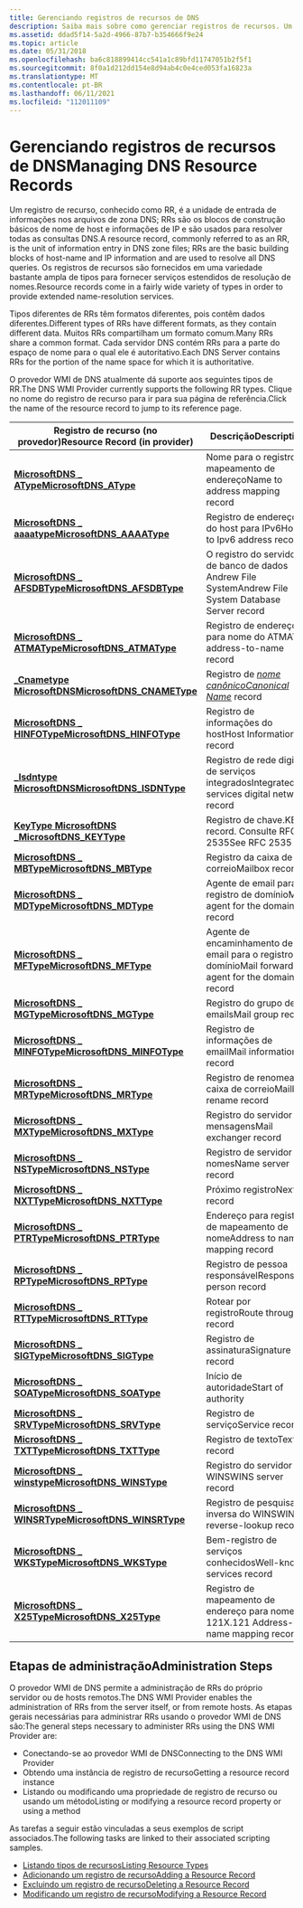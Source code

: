 ```yaml
---
title: Gerenciando registros de recursos de DNS
description: Saiba mais sobre como gerenciar registros de recursos. Um registro de recurso é a unidade de entrada de informações nos arquivos de zona DNS, que é usada para resolver todas as consultas DNS.
ms.assetid: ddad5f14-5a2d-4966-87b7-b354666f9e24
ms.topic: article
ms.date: 05/31/2018
ms.openlocfilehash: ba6c818899414cc541a1c89bfd11747051b2f5f1
ms.sourcegitcommit: 8f0a1d212dd154e8d94ab4c0e4ced053fa16823a
ms.translationtype: MT
ms.contentlocale: pt-BR
ms.lasthandoff: 06/11/2021
ms.locfileid: "112011109"
---
```

# <a name="managing-dns-resource-records"></a><span data-ttu-id="e8052-104">Gerenciando registros de recursos de DNS</span><span class="sxs-lookup"><span data-stu-id="e8052-104">Managing DNS Resource Records</span></span>

<span data-ttu-id="e8052-105">Um registro de recurso, conhecido como RR, é a unidade de entrada de informações nos arquivos de zona DNS; RRs são os blocos de construção básicos de nome de host e informações de IP e são usados para resolver todas as consultas DNS.</span><span class="sxs-lookup"><span data-stu-id="e8052-105">A resource record, commonly referred to as an RR, is the unit of information entry in DNS zone files; RRs are the basic building blocks of host-name and IP information and are used to resolve all DNS queries.</span></span> <span data-ttu-id="e8052-106">Os registros de recursos são fornecidos em uma variedade bastante ampla de tipos para fornecer serviços estendidos de resolução de nomes.</span><span class="sxs-lookup"><span data-stu-id="e8052-106">Resource records come in a fairly wide variety of types in order to provide extended name-resolution services.</span></span>

<span data-ttu-id="e8052-107">Tipos diferentes de RRs têm formatos diferentes, pois contêm dados diferentes.</span><span class="sxs-lookup"><span data-stu-id="e8052-107">Different types of RRs have different formats, as they contain different data.</span></span> <span data-ttu-id="e8052-108">Muitos RRs compartilham um formato comum.</span><span class="sxs-lookup"><span data-stu-id="e8052-108">Many RRs share a common format.</span></span> <span data-ttu-id="e8052-109">Cada servidor DNS contém RRs para a parte do espaço de nome para o qual ele é autoritativo.</span><span class="sxs-lookup"><span data-stu-id="e8052-109">Each DNS Server contains RRs for the portion of the name space for which it is authoritative.</span></span>

<span data-ttu-id="e8052-110">O provedor WMI de DNS atualmente dá suporte aos seguintes tipos de RR.</span><span class="sxs-lookup"><span data-stu-id="e8052-110">The DNS WMI Provider currently supports the following RR types.</span></span> <span data-ttu-id="e8052-111">Clique no nome do registro de recurso para ir para sua página de referência.</span><span class="sxs-lookup"><span data-stu-id="e8052-111">Click the name of the resource record to jump to its reference page.</span></span>



| <span data-ttu-id="e8052-112">Registro de recurso (no provedor)</span><span class="sxs-lookup"><span data-stu-id="e8052-112">Resource Record (in provider)</span></span>                             | <span data-ttu-id="e8052-113">Descrição</span><span class="sxs-lookup"><span data-stu-id="e8052-113">Description</span></span>                                                  |
|-----------------------------------------------------------|--------------------------------------------------------------|
| [<span data-ttu-id="e8052-114">**MicrosoftDNS \_ AType**</span><span class="sxs-lookup"><span data-stu-id="e8052-114">**MicrosoftDNS\_AType**</span></span>](microsoftdns-atype.md)         | <span data-ttu-id="e8052-115">Nome para o registro de mapeamento de endereço</span><span class="sxs-lookup"><span data-stu-id="e8052-115">Name to address mapping record</span></span>                               |
| [<span data-ttu-id="e8052-116">**MicrosoftDNS \_ aaaatype**</span><span class="sxs-lookup"><span data-stu-id="e8052-116">**MicrosoftDNS\_AAAAType**</span></span>](microsoftdns-aaaatype.md)   | <span data-ttu-id="e8052-117">Registro de endereço do host para IPv6</span><span class="sxs-lookup"><span data-stu-id="e8052-117">Host to Ipv6 address record</span></span>                                  |
| [<span data-ttu-id="e8052-118">**MicrosoftDNS \_ AFSDBType**</span><span class="sxs-lookup"><span data-stu-id="e8052-118">**MicrosoftDNS\_AFSDBType**</span></span>](microsoftdns-afsdbtype.md) | <span data-ttu-id="e8052-119">O registro do servidor de banco de dados Andrew File System</span><span class="sxs-lookup"><span data-stu-id="e8052-119">Andrew File System Database Server record</span></span>                    |
| [<span data-ttu-id="e8052-120">**MicrosoftDNS \_ ATMAType**</span><span class="sxs-lookup"><span data-stu-id="e8052-120">**MicrosoftDNS\_ATMAType**</span></span>](microsoftdns-atmatype.md)   | <span data-ttu-id="e8052-121">Registro de endereço para nome do ATM</span><span class="sxs-lookup"><span data-stu-id="e8052-121">ATM address-to-name record</span></span>                                   |
| [<span data-ttu-id="e8052-122">**\_Cnametype MicrosoftDNS**</span><span class="sxs-lookup"><span data-stu-id="e8052-122">**MicrosoftDNS\_CNAMEType**</span></span>](microsoftdns-cnametype.md) | <span data-ttu-id="e8052-123">Registro de [*nome canônico*](c-gly.md)</span><span class="sxs-lookup"><span data-stu-id="e8052-123">[*Canonical Name*](c-gly.md) record</span></span> |
| [<span data-ttu-id="e8052-124">**MicrosoftDNS \_ HINFOType**</span><span class="sxs-lookup"><span data-stu-id="e8052-124">**MicrosoftDNS\_HINFOType**</span></span>](microsoftdns-hinfotype.md) | <span data-ttu-id="e8052-125">Registro de informações do host</span><span class="sxs-lookup"><span data-stu-id="e8052-125">Host Information record</span></span>                                      |
| [<span data-ttu-id="e8052-126">**\_Isdntype MicrosoftDNS**</span><span class="sxs-lookup"><span data-stu-id="e8052-126">**MicrosoftDNS\_ISDNType**</span></span>](microsoftdns-isdntype.md)   | <span data-ttu-id="e8052-127">Registro de rede digital de serviços integrados</span><span class="sxs-lookup"><span data-stu-id="e8052-127">Integrated services digital network record</span></span>                   |
| [<span data-ttu-id="e8052-128">**KeyType MicrosoftDNS \_**</span><span class="sxs-lookup"><span data-stu-id="e8052-128">**MicrosoftDNS\_KEYType**</span></span>](microsoftdns-keytype.md)     | <span data-ttu-id="e8052-129">Registro de chave.</span><span class="sxs-lookup"><span data-stu-id="e8052-129">KEY record.</span></span> <span data-ttu-id="e8052-130">Consulte RFC 2535</span><span class="sxs-lookup"><span data-stu-id="e8052-130">See RFC 2535</span></span>                                     |
| [<span data-ttu-id="e8052-131">**MicrosoftDNS \_ MBType**</span><span class="sxs-lookup"><span data-stu-id="e8052-131">**MicrosoftDNS\_MBType**</span></span>](microsoftdns-mbtype.md)       | <span data-ttu-id="e8052-132">Registro da caixa de correio</span><span class="sxs-lookup"><span data-stu-id="e8052-132">Mailbox record</span></span>                                               |
| [<span data-ttu-id="e8052-133">**MicrosoftDNS \_ MDType**</span><span class="sxs-lookup"><span data-stu-id="e8052-133">**MicrosoftDNS\_MDType**</span></span>](microsoftdns-mdtype.md)       | <span data-ttu-id="e8052-134">Agente de email para o registro de domínio</span><span class="sxs-lookup"><span data-stu-id="e8052-134">Mail agent for the domain record</span></span>                             |
| [<span data-ttu-id="e8052-135">**MicrosoftDNS \_ MFType**</span><span class="sxs-lookup"><span data-stu-id="e8052-135">**MicrosoftDNS\_MFType**</span></span>](microsoftdns-mftype.md)       | <span data-ttu-id="e8052-136">Agente de encaminhamento de email para o registro de domínio</span><span class="sxs-lookup"><span data-stu-id="e8052-136">Mail forwarding agent for the domain record</span></span>                  |
| [<span data-ttu-id="e8052-137">**MicrosoftDNS \_ MGType**</span><span class="sxs-lookup"><span data-stu-id="e8052-137">**MicrosoftDNS\_MGType**</span></span>](microsoftdns-mgtype.md)       | <span data-ttu-id="e8052-138">Registro do grupo de emails</span><span class="sxs-lookup"><span data-stu-id="e8052-138">Mail group record</span></span>                                            |
| [<span data-ttu-id="e8052-139">**MicrosoftDNS \_ MINFOType**</span><span class="sxs-lookup"><span data-stu-id="e8052-139">**MicrosoftDNS\_MINFOType**</span></span>](microsoftdns-minfotype.md) | <span data-ttu-id="e8052-140">Registro de informações de email</span><span class="sxs-lookup"><span data-stu-id="e8052-140">Mail information record</span></span>                                      |
| [<span data-ttu-id="e8052-141">**MicrosoftDNS \_ MRType**</span><span class="sxs-lookup"><span data-stu-id="e8052-141">**MicrosoftDNS\_MRType**</span></span>](microsoftdns-mrtype.md)       | <span data-ttu-id="e8052-142">Registro de renomear caixa de correio</span><span class="sxs-lookup"><span data-stu-id="e8052-142">Mailbox rename record</span></span>                                        |
| [<span data-ttu-id="e8052-143">**MicrosoftDNS \_ MXType**</span><span class="sxs-lookup"><span data-stu-id="e8052-143">**MicrosoftDNS\_MXType**</span></span>](microsoftdns-mxtype.md)       | <span data-ttu-id="e8052-144">Registro do servidor de mensagens</span><span class="sxs-lookup"><span data-stu-id="e8052-144">Mail exchanger record</span></span>                                        |
| [<span data-ttu-id="e8052-145">**MicrosoftDNS \_ NSType**</span><span class="sxs-lookup"><span data-stu-id="e8052-145">**MicrosoftDNS\_NSType**</span></span>](microsoftdns-nstype.md)       | <span data-ttu-id="e8052-146">Registro de servidor de nomes</span><span class="sxs-lookup"><span data-stu-id="e8052-146">Name server record</span></span>                                           |
| [<span data-ttu-id="e8052-147">**MicrosoftDNS \_ NXTType**</span><span class="sxs-lookup"><span data-stu-id="e8052-147">**MicrosoftDNS\_NXTType**</span></span>](microsoftdns-nxttype.md)     | <span data-ttu-id="e8052-148">Próximo registro</span><span class="sxs-lookup"><span data-stu-id="e8052-148">Next record</span></span>                                                  |
| [<span data-ttu-id="e8052-149">**MicrosoftDNS \_ PTRType**</span><span class="sxs-lookup"><span data-stu-id="e8052-149">**MicrosoftDNS\_PTRType**</span></span>](microsoftdns-ptrtype.md)     | <span data-ttu-id="e8052-150">Endereço para registro de mapeamento de nome</span><span class="sxs-lookup"><span data-stu-id="e8052-150">Address to name mapping record</span></span>                               |
| [<span data-ttu-id="e8052-151">**MicrosoftDNS \_ RPType**</span><span class="sxs-lookup"><span data-stu-id="e8052-151">**MicrosoftDNS\_RPType**</span></span>](microsoftdns-rptype.md)       | <span data-ttu-id="e8052-152">Registro de pessoa responsável</span><span class="sxs-lookup"><span data-stu-id="e8052-152">Responsible person record</span></span>                                    |
| [<span data-ttu-id="e8052-153">**MicrosoftDNS \_ RTType**</span><span class="sxs-lookup"><span data-stu-id="e8052-153">**MicrosoftDNS\_RTType**</span></span>](microsoftdns-rttype.md)       | <span data-ttu-id="e8052-154">Rotear por registro</span><span class="sxs-lookup"><span data-stu-id="e8052-154">Route through record</span></span>                                         |
| [<span data-ttu-id="e8052-155">**MicrosoftDNS \_ SIGType**</span><span class="sxs-lookup"><span data-stu-id="e8052-155">**MicrosoftDNS\_SIGType**</span></span>](microsoftdns-sigtype.md)     | <span data-ttu-id="e8052-156">Registro de assinatura</span><span class="sxs-lookup"><span data-stu-id="e8052-156">Signature record</span></span>                                             |
| [<span data-ttu-id="e8052-157">**MicrosoftDNS \_ SOAType**</span><span class="sxs-lookup"><span data-stu-id="e8052-157">**MicrosoftDNS\_SOAType**</span></span>](microsoftdns-soatype.md)     | <span data-ttu-id="e8052-158">Início de autoridade</span><span class="sxs-lookup"><span data-stu-id="e8052-158">Start of authority</span></span>                                           |
| [<span data-ttu-id="e8052-159">**MicrosoftDNS \_ SRVType**</span><span class="sxs-lookup"><span data-stu-id="e8052-159">**MicrosoftDNS\_SRVType**</span></span>](microsoftdns-srvtype.md)     | <span data-ttu-id="e8052-160">Registro de serviço</span><span class="sxs-lookup"><span data-stu-id="e8052-160">Service record</span></span>                                               |
| [<span data-ttu-id="e8052-161">**MicrosoftDNS \_ TXTType**</span><span class="sxs-lookup"><span data-stu-id="e8052-161">**MicrosoftDNS\_TXTType**</span></span>](microsoftdns-txttype.md)     | <span data-ttu-id="e8052-162">Registro de texto</span><span class="sxs-lookup"><span data-stu-id="e8052-162">Text record</span></span>                                                  |
| [<span data-ttu-id="e8052-163">**MicrosoftDNS \_ winstype**</span><span class="sxs-lookup"><span data-stu-id="e8052-163">**MicrosoftDNS\_WINSType**</span></span>](microsoftdns-winstype.md)   | <span data-ttu-id="e8052-164">Registro do servidor WINS</span><span class="sxs-lookup"><span data-stu-id="e8052-164">WINS server record</span></span>                                           |
| [<span data-ttu-id="e8052-165">**MicrosoftDNS \_ WINSRType**</span><span class="sxs-lookup"><span data-stu-id="e8052-165">**MicrosoftDNS\_WINSRType**</span></span>](microsoftdns-winsrtype.md) | <span data-ttu-id="e8052-166">Registro de pesquisa inversa do WINS</span><span class="sxs-lookup"><span data-stu-id="e8052-166">WINS reverse-lookup record</span></span>                                   |
| [<span data-ttu-id="e8052-167">**MicrosoftDNS \_ WKSType**</span><span class="sxs-lookup"><span data-stu-id="e8052-167">**MicrosoftDNS\_WKSType**</span></span>](microsoftdns-wkstype.md)     | <span data-ttu-id="e8052-168">Bem-registro de serviços conhecidos</span><span class="sxs-lookup"><span data-stu-id="e8052-168">Well-known services record</span></span>                                   |
| [<span data-ttu-id="e8052-169">**MicrosoftDNS \_ X25Type**</span><span class="sxs-lookup"><span data-stu-id="e8052-169">**MicrosoftDNS\_X25Type**</span></span>](microsoftdns-x25type.md)     | <span data-ttu-id="e8052-170">Registro de mapeamento de endereço para nome X. 121</span><span class="sxs-lookup"><span data-stu-id="e8052-170">X.121 Address-to-name mapping record</span></span>                         |



 

## <a name="administration-steps"></a><span data-ttu-id="e8052-171">Etapas de administração</span><span class="sxs-lookup"><span data-stu-id="e8052-171">Administration Steps</span></span>

<span data-ttu-id="e8052-172">O provedor WMI de DNS permite a administração de RRs do próprio servidor ou de hosts remotos.</span><span class="sxs-lookup"><span data-stu-id="e8052-172">The DNS WMI Provider enables the administration of RRs from the server itself, or from remote hosts.</span></span> <span data-ttu-id="e8052-173">As etapas gerais necessárias para administrar RRs usando o provedor WMI de DNS são:</span><span class="sxs-lookup"><span data-stu-id="e8052-173">The general steps necessary to administer RRs using the DNS WMI Provider are:</span></span>

-   <span data-ttu-id="e8052-174">Conectando-se ao provedor WMI de DNS</span><span class="sxs-lookup"><span data-stu-id="e8052-174">Connecting to the DNS WMI Provider</span></span>
-   <span data-ttu-id="e8052-175">Obtendo uma instância de registro de recurso</span><span class="sxs-lookup"><span data-stu-id="e8052-175">Getting a resource record instance</span></span>
-   <span data-ttu-id="e8052-176">Listando ou modificando uma propriedade de registro de recurso ou usando um método</span><span class="sxs-lookup"><span data-stu-id="e8052-176">Listing or modifying a resource record property or using a method</span></span>

<span data-ttu-id="e8052-177">As tarefas a seguir estão vinculadas a seus exemplos de script associados.</span><span class="sxs-lookup"><span data-stu-id="e8052-177">The following tasks are linked to their associated scripting samples.</span></span>

-   [<span data-ttu-id="e8052-178">Listando tipos de recursos</span><span class="sxs-lookup"><span data-stu-id="e8052-178">Listing Resource Types</span></span>](dns-wmi-provider-samples-managing-dns-resource-records.md)
-   [<span data-ttu-id="e8052-179">Adicionando um registro de recurso</span><span class="sxs-lookup"><span data-stu-id="e8052-179">Adding a Resource Record</span></span>](dns-wmi-provider-samples-managing-dns-resource-records.md)
-   [<span data-ttu-id="e8052-180">Excluindo um registro de recurso</span><span class="sxs-lookup"><span data-stu-id="e8052-180">Deleting a Resource Record</span></span>](dns-wmi-provider-samples-managing-dns-resource-records.md)
-   [<span data-ttu-id="e8052-181">Modificando um registro de recurso</span><span class="sxs-lookup"><span data-stu-id="e8052-181">Modifying a Resource Record</span></span>](dns-wmi-provider-samples-managing-dns-resource-records.md)

 

 




